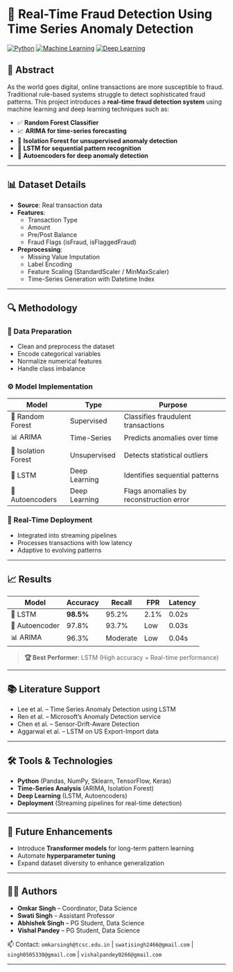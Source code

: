 
# 🚨 Real-Time Fraud Detection Using Time Series Anomaly Detection

[![Python](https://img.shields.io/badge/Python-3.8%2B-blue.svg)](https://www.python.org/)
[![Machine Learning](https://img.shields.io/badge/ML-Fraud_Detection-orange)]()
[![Deep Learning](https://img.shields.io/badge/DL-LSTM%2CAutoencoder-brightgreen)]()

## 📘 Abstract

As the world goes digital, online transactions are more susceptible to fraud. Traditional rule-based systems struggle to detect sophisticated fraud patterns. This project introduces a **real-time fraud detection system** using machine learning and deep learning techniques such as:

- ✅ **Random Forest Classifier**
- 📈 **ARIMA for time-series forecasting**
- 🌲 **Isolation Forest for unsupervised anomaly detection**
- 🔁 **LSTM for sequential pattern recognition**
- 🤖 **Autoencoders for deep anomaly detection**

---

## 📊 Dataset Details

- **Source**: Real transaction data
- **Features**: 
  - Transaction Type
  - Amount
  - Pre/Post Balance
  - Fraud Flags (isFraud, isFlaggedFraud)
- **Preprocessing**:
  - Missing Value Imputation
  - Label Encoding
  - Feature Scaling (StandardScaler / MinMaxScaler)
  - Time-Series Generation with Datetime Index

---

## 🔍 Methodology

### 🧼 Data Preparation
- Clean and preprocess the dataset
- Encode categorical variables
- Normalize numerical features
- Handle class imbalance

### ⚙️ Model Implementation
| Model | Type | Purpose |
|-------|------|---------|
| 🎯 Random Forest | Supervised | Classifies fraudulent transactions |
| 📊 ARIMA | Time-Series | Predicts anomalies over time |
| 🌲 Isolation Forest | Unsupervised | Detects statistical outliers |
| 🔁 LSTM | Deep Learning | Identifies sequential patterns |
| 🤖 Autoencoders | Deep Learning | Flags anomalies by reconstruction error |

### 🚀 Real-Time Deployment
- Integrated into streaming pipelines
- Processes transactions with low latency
- Adaptive to evolving patterns

---

## 📈 Results

| Model         | Accuracy | Recall | FPR  | Latency |
|---------------|----------|--------|------|---------|
| 🔁 LSTM        | **98.5%** | 95.2%  | 2.1% | 0.02s   |
| 🤖 Autoencoder | 97.8%    | 93.7%  | Low  | 0.03s   |
| 📊 ARIMA       | 96.3%    | Moderate | Low | 0.04s   |

> **🏆 Best Performer**: LSTM (High accuracy + Real-time performance)

---

## 📚 Literature Support

- Lee et al. – Time Series Anomaly Detection using LSTM
- Ren et al. – Microsoft’s Anomaly Detection service
- Chen et al. – Sensor-Drift-Aware Detection
- Aggarwal et al. – LSTM on US Export-Import data

---

## 🛠 Tools & Technologies

- **Python** (Pandas, NumPy, Sklearn, TensorFlow, Keras)
- **Time-Series Analysis** (ARIMA, Isolation Forest)
- **Deep Learning** (LSTM, Autoencoders)
- **Deployment** (Streaming pipelines for real-time detection)

---

## 🧠 Future Enhancements

- Introduce **Transformer models** for long-term pattern learning
- Automate **hyperparameter tuning**
- Expand dataset diversity to enhance generalization

---

## 👨‍💻 Authors

- **Omkar Singh** – Coordinator, Data Science
- **Swati Singh** – Assistant Professor
- **Abhishek Singh** – PG Student, Data Science
- **Vishal Pandey** – PG Student, Data Science

📫 Contact: `omkarsingh@tcsc.edu.in` | `swatisingh2466@gmail.com` | `singh0505330@gmail.com` | `vishalpandey0266@gmail.com`

---



